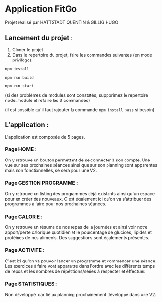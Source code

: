 # Application FitGo

Projet réalisé par HATTSTADT QUENTIN & GILLIG HUGO

## Lancement du projet : 

  1) Cloner le projet 
  2) Dans le repertoire du projet, faire les commandes suivantes (en mode privilège): 

  `npm install`
  
  `npm run build`
  
  `npm run start`
   
  (si des problèmes de modules sont constatés, suppprimez le repertoire node_module et refaire les 3 commandes)
  
  (il est possible qu'il faut rajouter la commande `npm install sass` si besoin)

## L'application : 

L'application est composée de 5 pages.

### Page HOME :

On y retrouve un bouton permettant de se connecter à son compte.
Une vue sur ses prochaines séances ainsi que sur son planning sont apparentes mais non fonctionnelles, se sera pour une V2.

### Page GESTION PROGRAMME :

On y retrouve un listing des programmes déjà existants ainsi qu'un espace pour en créer des nouveaux. C'est également ici qu'on va s'attribuer des programmes à faire pour nos prochaines séances.

### Page CALORIE :

On y retrouve un résumé de nos repas de la journées et ainsi voir notre apport/perte calorique quotidien et le pourcentage de glucides, lipides et protéines de nos aliments. Des suggestions sont égalements présentes.

### Page ACTIVITE :

C'est ici qu'on va pouvoir lancer un programme et commencer une séance. Les exercices à faire vont apparaitre dans l'ordre avec les différents temps de repos et les nombres de répétitions/séries à respecter et éffectuer.

### Page STATISTIQUES :

Non développé, car lié au planning prochainement développé dans une V2.

